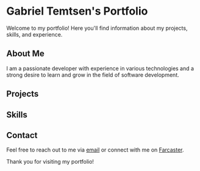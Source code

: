 # Gabriel Temtsen's Portfolio

Welcome to my portfolio! Here you'll find information about my projects, skills, and experience.

## About Me

I am a passionate developer with experience in various technologies and a strong desire to learn and grow in the field of software development.

## Projects

## Skills

## Contact

Feel free to reach out to me via [email](mailto:gabrieltemtsen@gmail.com) or connect with me on [Farcaster](https://www.warpcast.com/gabrieltemtsen).

Thank you for visiting my portfolio!